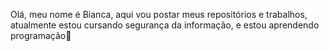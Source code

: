 Olá, meu nome é Bianca, aqui vou postar meus repositórios e trabalhos, atualmente estou cursando segurança da informação, 
e estou aprendendo programação🤎

